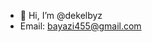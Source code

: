 - 👋 Hi, I’m @dekelbyz
- 
  Email: bayazi455@gmail.com

<!---
dekelbyz/dekelbyz is a ✨ special ✨ repository because its `README.md` (this file) appears on your GitHub profile.
You can click the Preview link to take a look at your changes.
--->
